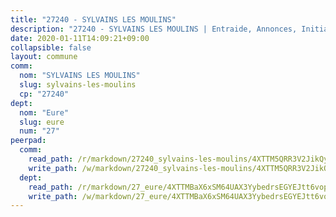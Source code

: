 ```yaml
---
title: "27240 - SYLVAINS LES MOULINS"
description: "27240 - SYLVAINS LES MOULINS | Entraide, Annonces, Initiatives"
date: 2020-01-11T14:09:21+09:00
collapsible: false
layout: commune
comm:
  nom: "SYLVAINS LES MOULINS"
  slug: sylvains-les-moulins
  cp: "27240"
dept:
  nom: "Eure"
  slug: eure
  num: "27"
peerpad:
  comm:
    read_path: /r/markdown/27240_sylvains-les-moulins/4XTTM5QRR3V2JikQykbqLkxpm1sjpRJTFpbWpWhgvzZVMUKS3
    write_path: /w/markdown/27240_sylvains-les-moulins/4XTTM5QRR3V2JikQykbqLkxpm1sjpRJTFpbWpWhgvzZVMUKS3-K3TgUXNJ99J4o44uVFSxYyy4cDy69EoDfDpyAji6gwqvJZw8dwFkkFxAQtkLqioN2bEfpeNnrCYqpxfTFUhg62mVcyn69gKAtt358w8ysbdMroWCdqUHpLPGiHsv2AxNhc4y8LSX
  dept:
    read_path: /r/markdown/27_eure/4XTTMBaX6xSM64UAX3YybedrsEGYEJtt6vopdQsPEFtGijgwg
    write_path: /w/markdown/27_eure/4XTTMBaX6xSM64UAX3YybedrsEGYEJtt6vopdQsPEFtGijgwg-K3TgUmjy61Gu7ZFzjoVmiacXP2Rc4pq6sxVCYUX3mFQZWQw9yCKsEoAMagtuW4jJTYhK96DsWW4cPmZLagvQNZ34BscGcu4btrtJibt18c1mpqofaWe6Q3RartDiuMTjY7NrsH4r
---
```


